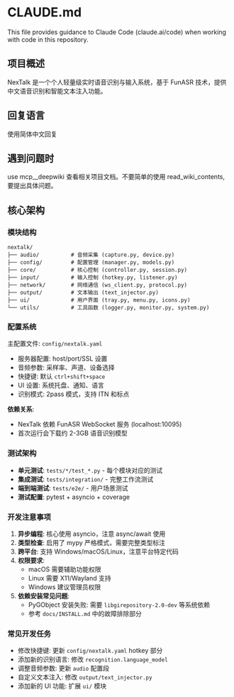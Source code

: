 # CLAUDE.md

This file provides guidance to Claude Code (claude.ai/code) when working with code in this repository.

## 项目概述

NexTalk 是一个个人轻量级实时语音识别与输入系统，基于 FunASR 技术，提供中文语音识别和智能文本注入功能。

## 回复语言

使用简体中文回复

## 遇到问题时

use mcp__deepwiki 查看相关项目文档。不要简单的使用 read_wiki_contents, 要提出具体问题。


## 核心架构

### 模块结构
```
nextalk/
├── audio/          # 音频采集 (capture.py, device.py)
├── config/         # 配置管理 (manager.py, models.py)
├── core/           # 核心控制 (controller.py, session.py)
├── input/          # 输入控制 (hotkey.py, listener.py)
├── network/        # 网络通信 (ws_client.py, protocol.py)
├── output/         # 文本输出 (text_injector.py)
├── ui/             # 用户界面 (tray.py, menu.py, icons.py)
└── utils/          # 工具函数 (logger.py, monitor.py, system.py)
```

### 配置系统

主配置文件: `config/nextalk.yaml`
- 服务器配置: host/port/SSL 设置
- 音频参数: 采样率、声道、设备选择
- 快捷键: 默认 `ctrl+shift+space`
- UI 设置: 系统托盘、通知、语言
- 识别模式: 2pass 模式，支持 ITN 和标点


**依赖关系**:
- NexTalk 依赖 FunASR WebSocket 服务 (localhost:10095)
- 首次运行会下载约 2-3GB 语音识别模型

### 测试架构

- **单元测试**: `tests/*/test_*.py` - 每个模块对应的测试
- **集成测试**: `tests/integration/` - 完整工作流测试
- **端到端测试**: `tests/e2e/` - 用户场景测试
- **测试配置**: pytest + asyncio + coverage

### 开发注意事项

1. **异步编程**: 核心使用 asyncio，注意 async/await 使用
2. **类型检查**: 启用了 mypy 严格模式，需要完整类型标注
3. **跨平台**: 支持 Windows/macOS/Linux，注意平台特定代码
4. **权限要求**:
   - macOS 需要辅助功能权限
   - Linux 需要 X11/Wayland 支持
   - Windows 建议管理员权限
5. **依赖安装常见问题**:
   - PyGObject 安装失败: 需要 `libgirepository-2.0-dev` 等系统依赖
   - 参考 `docs/INSTALL.md` 中的故障排除部分

### 常见开发任务

- 修改快捷键: 更新 `config/nextalk.yaml` hotkey 部分
- 添加新的识别语言: 修改 `recognition.language_model`
- 调整音频参数: 更新 `audio` 配置段
- 自定义文本注入: 修改 `output/text_injector.py`
- 添加新的 UI 功能: 扩展 `ui/` 模块

